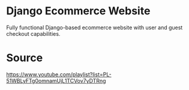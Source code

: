 # Django Ecommerce Website
Fully functional Django-based ecommerce website with user and guest checkout capabilities.

# Source
https://www.youtube.com/playlist?list=PL-51WBLyFTg0omnamUjL1TCVov7yDTRng